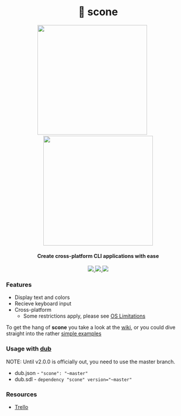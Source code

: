 <h1 align="center">🍞 scone</h1>
<p align="center">
  <img height="300" src="http://i.imgur.com/b35uwpa.gif">
  <span>&nbsp&nbsp&nbsp&nbsp&nbsp&nbsp&nbsp</span>
  <img height="300" src="http://i.imgur.com/7Yi1h89.gif">
</p>
<h4 align="center">Create cross-platform CLI applications with ease</h4>
<p align="center">
  <a href="https://code.dlang.org/packages/scone">
    <img src="https://img.shields.io/dub/v/scone.svg">
  </a>
  <a href="https://raw.githubusercontent.com/vladdeSV/scone/master/LICENSE">
    <img src="https://img.shields.io/badge/license-MIT-blue.svg">
  </a>
  <!-- <a href="https://travis-ci.org/vladdeSV/scone/">
    <img src="https://travis-ci.org/vladdeSV/scone.svg?branch=master">
  </a> -->
  <a href="https://github.com/vladdeSV/scone/issues">
    <img src="https://img.shields.io/github/issues/vladdeSV/scone.svg">
  </a>
</p>

### Features
* Display text and colors
* Recieve keyboard input
* Cross-platform
    * Some restrictions apply, please see [OS Limitations](https://github.com/vladdeSV/scone/wiki/OS-Limitations)

To get the hang of **scone** you take a look at the [wiki](https://github.com/vladdeSV/scone/wiki), or you could dive straight into the rather [simple examples](https://github.com/vladdeSV/scone/tree/master/examples)

### Usage with [dub](https://code.dlang.org/download)
NOTE: Until v2.0.0 is officially out, you need to use the master branch.

* dub.json - `"scone": "~master"`
* dub.sdl - `dependency "scone" version="~master"`

### Resources
* [Trello](https://trello.com/b/EFTaQJZa/scone)

<!--
# Examples
![example_1](http://i.imgur.com/nrIuilv.gif)
![example_2](http://i.imgur.com/1CnEG31.gif)
![example_3](http://i.imgur.com/Uhhipkh.gif)
-->
